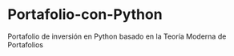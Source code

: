 # Portafolio-con-Python
Portafolio de inversión en Python basado en la Teoría Moderna de Portafolios
